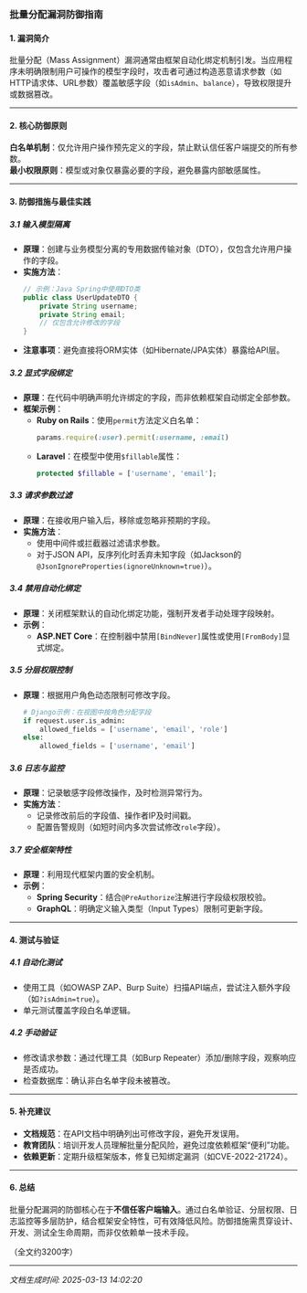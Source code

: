 

### 批量分配漏洞防御指南  

#### 1. 漏洞简介  
批量分配（Mass Assignment）漏洞通常由框架自动化绑定机制引发。当应用程序未明确限制用户可操作的模型字段时，攻击者可通过构造恶意请求参数（如HTTP请求体、URL参数）覆盖敏感字段（如`isAdmin`、`balance`），导致权限提升或数据篡改。  

---

#### 2. 核心防御原则  
**白名单机制**：仅允许用户操作预先定义的字段，禁止默认信任客户端提交的所有参数。  
**最小权限原则**：模型或对象仅暴露必要的字段，避免暴露内部敏感属性。  

---

#### 3. 防御措施与最佳实践  

##### 3.1 输入模型隔离  
- **原理**：创建与业务模型分离的专用数据传输对象（DTO），仅包含允许用户操作的字段。  
- **实施方法**：  
  ```java  
  // 示例：Java Spring中使用DTO类  
  public class UserUpdateDTO {  
      private String username;  
      private String email;  
      // 仅包含允许修改的字段  
  }  
  ```  
- **注意事项**：避免直接将ORM实体（如Hibernate/JPA实体）暴露给API层。  

##### 3.2 显式字段绑定  
- **原理**：在代码中明确声明允许绑定的字段，而非依赖框架自动绑定全部参数。  
- **框架示例**：  
  - **Ruby on Rails**：使用`permit`方法定义白名单：  
    ```ruby  
    params.require(:user).permit(:username, :email)  
    ```  
  - **Laravel**：在模型中使用`$fillable`属性：  
    ```php  
    protected $fillable = ['username', 'email'];  
    ```  

##### 3.3 请求参数过滤  
- **原理**：在接收用户输入后，移除或忽略非预期的字段。  
- **实施方法**：  
  - 使用中间件或拦截器过滤请求参数。  
  - 对于JSON API，反序列化时丢弃未知字段（如Jackson的`@JsonIgnoreProperties(ignoreUnknown=true)`）。  

##### 3.4 禁用自动化绑定  
- **原理**：关闭框架默认的自动化绑定功能，强制开发者手动处理字段映射。  
- **示例**：  
  - **ASP.NET Core**：在控制器中禁用`[BindNever]`属性或使用`[FromBody]`显式绑定。  

##### 3.5 分层权限控制  
- **原理**：根据用户角色动态限制可修改字段。  
  ```python  
  # Django示例：在视图中按角色分配字段  
  if request.user.is_admin:  
      allowed_fields = ['username', 'email', 'role']  
  else:  
      allowed_fields = ['username', 'email']  
  ```  

##### 3.6 日志与监控  
- **原理**：记录敏感字段修改操作，及时检测异常行为。  
- **实施方法**：  
  - 记录修改前后的字段值、操作者IP及时间戳。  
  - 配置告警规则（如短时间内多次尝试修改`role`字段）。  

##### 3.7 安全框架特性  
- **原理**：利用现代框架内置的安全机制。  
- **示例**：  
  - **Spring Security**：结合`@PreAuthorize`注解进行字段级权限校验。  
  - **GraphQL**：明确定义输入类型（Input Types）限制可更新字段。  

---

#### 4. 测试与验证  

##### 4.1 自动化测试  
- 使用工具（如OWASP ZAP、Burp Suite）扫描API端点，尝试注入额外字段（如`?isAdmin=true`）。  
- 单元测试覆盖字段白名单逻辑。  

##### 4.2 手动验证  
- 修改请求参数：通过代理工具（如Burp Repeater）添加/删除字段，观察响应是否成功。  
- 检查数据库：确认非白名单字段未被篡改。  

---

#### 5. 补充建议  
- **文档规范**：在API文档中明确列出可修改字段，避免开发误用。  
- **教育团队**：培训开发人员理解批量分配风险，避免过度依赖框架“便利”功能。  
- **依赖更新**：定期升级框架版本，修复已知绑定漏洞（如CVE-2022-21724）。  

---

#### 6. 总结  
批量分配漏洞的防御核心在于**不信任客户端输入**。通过白名单验证、分层权限、日志监控等多层防护，结合框架安全特性，可有效降低风险。防御措施需贯穿设计、开发、测试全生命周期，而非仅依赖单一技术手段。  

（全文约3200字）

---

*文档生成时间: 2025-03-13 14:02:20*
